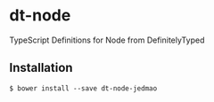 # dt-node

TypeScript Definitions for Node from DefinitelyTyped


## Installation

```
$ bower install --save dt-node-jedmao
```
